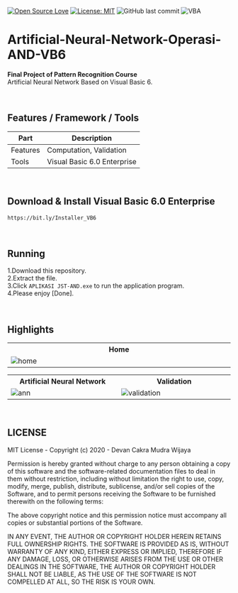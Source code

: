 [![Open Source Love](https://badges.frapsoft.com/os/v1/open-source.svg?style=flat)](https://github.com/ellerbrock/open-source-badges/)
[![License: MIT](https://img.shields.io/badge/License-MIT-green.svg)](https://opensource.org/licenses/MIT)
![GitHub last commit](https://img.shields.io/github/last-commit/devancakra/Artificial-Neural-Network-Operasi-AND-VB6)
![VBA](https://img.shields.io/badge/visual-basic6-blue.svg?&style=flat&logo=VB6&logoColor=%23F7DF1E)

# Artificial-Neural-Network-Operasi-AND-VB6
<strong>Final Project of Pattern Recognition Course</strong><br>
Artificial Neural Network Based on Visual Basic 6.

<br>

## Features / Framework / Tools
| Part | Description |
| --- | --- |
| Features | Computation, Validation |
| Tools | Visual Basic 6.0 Enterprise |

<br>

## Download & Install Visual Basic 6.0 Enterprise
```bash
https://bit.ly/Installer_VB6
```

<br>

## Running
1.Download this repository.<br>
2.Extract the file.<br>
3.Click ``` APLIKASI JST-AND.exe ``` to run the application program.<br>
4.Please enjoy [Done].

<br>

## Highlights
<table>
<tr>
<th width="840">Home</th>
</tr>
<tr>
<td><img src="https://github.com/devancakra/Artificial-Neural-Network-Operasi-AND-VB6/assets/54527592/23301e87-4d23-45b8-8626-4d96b69d6509" alt="home"></td>
</tr>
</table>
<table>
<tr>
<th width="420">Artificial Neural Network</th>
<th width="420">Validation</th>
</tr>
<tr>
<td><img src="https://github.com/devancakra/Artificial-Neural-Network-Operasi-AND-VB6/assets/54527592/4333adee-c6ff-4ab0-8d63-c0f16de86872" alt="ann"></td>
<td><img src="https://github.com/devancakra/Artificial-Neural-Network-Operasi-AND-VB6/assets/54527592/290afb7f-0aae-40b6-8d1d-8a07e1dab0a3" alt="validation"></td>
</tr>
</table>

<br>

## LICENSE
MIT License - Copyright (c) 2020 - Devan Cakra Mudra Wijaya

Permission is hereby granted without charge to any person obtaining a copy of this software and the software-related documentation files to deal in them without restriction, including without limitation the right to use, copy, modify, merge, publish, distribute, sublicense, and/or sell copies of the Software, and to permit persons receiving the Software to be furnished therewith on the following terms:

The above copyright notice and this permission notice must accompany all copies or substantial portions of the Software.

IN ANY EVENT, THE AUTHOR OR COPYRIGHT HOLDER HEREIN RETAINS FULL OWNERSHIP RIGHTS. THE SOFTWARE IS PROVIDED AS IS, WITHOUT WARRANTY OF ANY KIND, EITHER EXPRESS OR IMPLIED, THEREFORE IF ANY DAMAGE, LOSS, OR OTHERWISE ARISES FROM THE USE OR OTHER DEALINGS IN THE SOFTWARE, THE AUTHOR OR COPYRIGHT HOLDER SHALL NOT BE LIABLE, AS THE USE OF THE SOFTWARE IS NOT COMPELLED AT ALL, SO THE RISK IS YOUR OWN.
